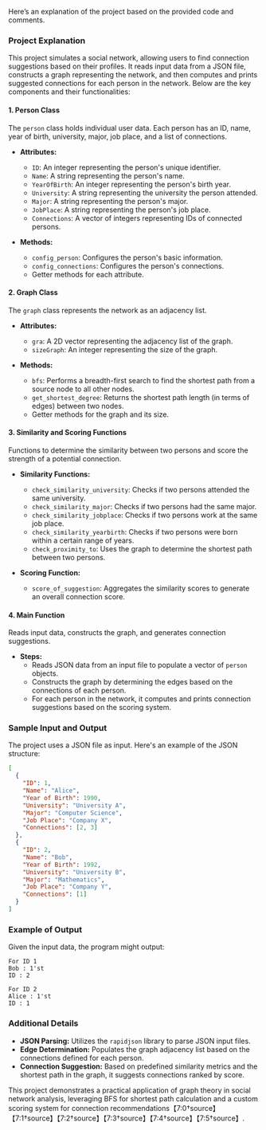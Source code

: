 Here’s an explanation of the project based on the provided code and comments.

### Project Explanation

This project simulates a social network, allowing users to find connection suggestions based on their profiles. It reads input data from a JSON file, constructs a graph representing the network, and then computes and prints suggested connections for each person in the network. Below are the key components and their functionalities:

#### 1. **Person Class**
The `person` class holds individual user data. Each person has an ID, name, year of birth, university, major, job place, and a list of connections.

- **Attributes:**
  - `ID`: An integer representing the person's unique identifier.
  - `Name`: A string representing the person's name.
  - `YearOfBirth`: An integer representing the person's birth year.
  - `University`: A string representing the university the person attended.
  - `Major`: A string representing the person's major.
  - `JobPlace`: A string representing the person's job place.
  - `Connections`: A vector of integers representing IDs of connected persons.

- **Methods:**
  - `config_person`: Configures the person's basic information.
  - `config_connections`: Configures the person's connections.
  - Getter methods for each attribute.

#### 2. **Graph Class**
The `graph` class represents the network as an adjacency list.

- **Attributes:**
  - `gra`: A 2D vector representing the adjacency list of the graph.
  - `sizeGraph`: An integer representing the size of the graph.

- **Methods:**
  - `bfs`: Performs a breadth-first search to find the shortest path from a source node to all other nodes.
  - `get_shortest_degree`: Returns the shortest path length (in terms of edges) between two nodes.
  - Getter methods for the graph and its size.

#### 3. **Similarity and Scoring Functions**
Functions to determine the similarity between two persons and score the strength of a potential connection.

- **Similarity Functions:**
  - `check_similarity_university`: Checks if two persons attended the same university.
  - `check_similarity_major`: Checks if two persons had the same major.
  - `check_similarity_jobplace`: Checks if two persons work at the same job place.
  - `check_similarity_yearbirth`: Checks if two persons were born within a certain range of years.
  - `check_proximity_to`: Uses the graph to determine the shortest path between two persons.

- **Scoring Function:**
  - `score_of_suggestion`: Aggregates the similarity scores to generate an overall connection score.

#### 4. **Main Function**
Reads input data, constructs the graph, and generates connection suggestions.

- **Steps:**
  - Reads JSON data from an input file to populate a vector of `person` objects.
  - Constructs the graph by determining the edges based on the connections of each person.
  - For each person in the network, it computes and prints connection suggestions based on the scoring system.

### Sample Input and Output
The project uses a JSON file as input. Here's an example of the JSON structure:

```json
[
  {
    "ID": 1,
    "Name": "Alice",
    "Year of Birth": 1990,
    "University": "University A",
    "Major": "Computer Science",
    "Job Place": "Company X",
    "Connections": [2, 3]
  },
  {
    "ID": 2,
    "Name": "Bob",
    "Year of Birth": 1992,
    "University": "University B",
    "Major": "Mathematics",
    "Job Place": "Company Y",
    "Connections": [1]
  }
]
```

### Example of Output
Given the input data, the program might output:

```
For ID 1
Bob : 1'st
ID : 2

For ID 2
Alice : 1'st
ID : 1
```

### Additional Details
- **JSON Parsing:** Utilizes the `rapidjson` library to parse JSON input files.
- **Edge Determination:** Populates the graph adjacency list based on the connections defined for each person.
- **Connection Suggestion:** Based on predefined similarity metrics and the shortest path in the graph, it suggests connections ranked by score.

This project demonstrates a practical application of graph theory in social network analysis, leveraging BFS for shortest path calculation and a custom scoring system for connection recommendations【7:0†source】【7:1†source】【7:2†source】【7:3†source】【7:4†source】【7:5†source】.
